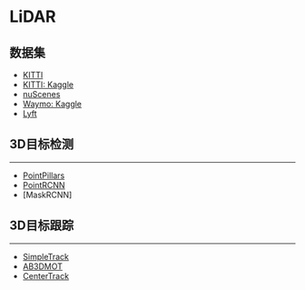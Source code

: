 # LiDAR

## 数据集
- [KITTI](http://www.cvlibs.net/datasets/kitti/eval_object.php?obj_benchmark=3d)
- [KITTI: Kaggle](https://www.kaggle.com/datasets/garymk/kitti-3d-object-detection-dataset/code)
- [nuScenes](https://nuscenes.org/nuscenes#download)
- [Waymo: Kaggle](https://www.kaggle.com/datasets/mohammedosama/waymo-open-validation-dataset-1)
- [Lyft]()

## 3D目标检测
---
- [PointPillars](LiDAR/PointPillars/PointPillars.md)
- [PointRCNN](LiDAR/PointRCNN/PointRCNN.md)
- [MaskRCNN]


## 3D目标跟踪
---
- [SimpleTrack](LiDAR/SimpleTrack/SimpleTrack.md)
- [AB3DMOT](LiDAR/AB3DMOT/AB3DMOT.md)
- [CenterTrack]()

